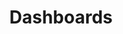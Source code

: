 ---
linktitle: Dashboards
title: Dashboards
Description: Dashboards are customizable, dynamic workspaces where data and results can be visually displayed using multiple different types of charts and graphs.
weight: 5.0
---